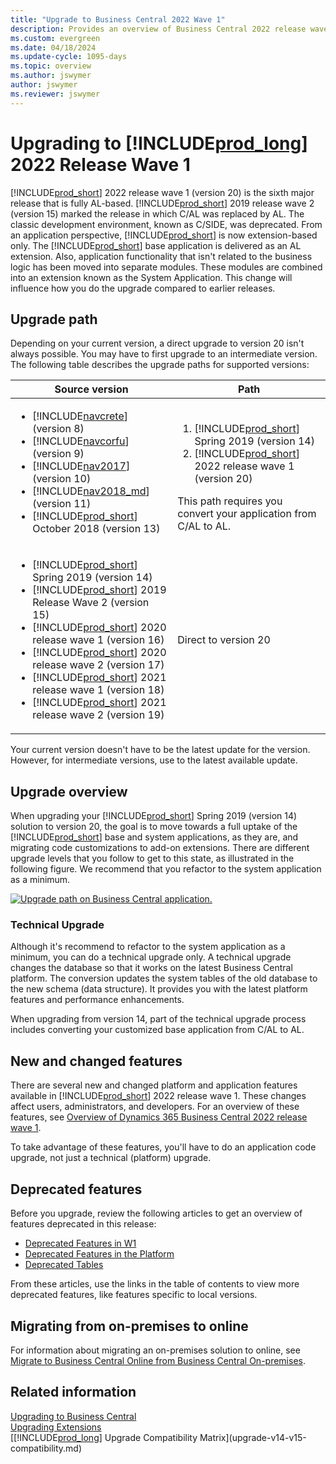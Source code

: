```yaml
---
title: "Upgrade to Business Central 2022 Wave 1"
description: Provides an overview of Business Central 2022 release wave 1 upgrade
ms.custom: evergreen
ms.date: 04/18/2024
ms.update-cycle: 1095-days
ms.topic: overview
ms.author: jswymer
author: jswymer
ms.reviewer: jswymer
---
```

# Upgrading to [!INCLUDE[prod_long](../developer/includes/prod_long.md)] 2022 Release Wave 1

[!INCLUDE[prod_short](../developer/includes/prod_short.md)] 2022 release wave 1 (version 20) is the sixth major release that is fully AL-based. [!INCLUDE[prod_short](../developer/includes/prod_short.md)] 2019 release wave 2 (version 15) marked the release in which C/AL was replaced by AL. The classic development environment, known as C/SIDE, was deprecated. From an application perspective, [!INCLUDE[prod_short](../developer/includes/prod_short.md)] is now extension-based only. The [!INCLUDE[prod_short](../developer/includes/prod_short.md)] base application is delivered as an AL extension. Also, application functionality that isn't related to the business logic has been moved into separate modules. These modules are combined into an extension known as the System Application. This change will influence how you do the upgrade compared to earlier releases.

## Upgrade path

Depending on your current version, a direct upgrade to version 20 isn't always possible. You may have to first upgrade to an intermediate version. The following table describes the upgrade paths for supported versions:

|  Source version  |  Path  |
|------------|--------------|
|<ul><li> [!INCLUDE[navcrete](../developer/includes/navcrete_md.md)] (version 8)</li><li>[!INCLUDE[navcorfu](../developer/includes/navcorfu_md.md)] (version 9)</li><li>[!INCLUDE[nav2017](../developer/includes/nav2017.md)] (version 10)</li><li>[!INCLUDE[nav2018_md](../developer/includes/nav2018_md.md)] (version 11)</li><li>[!INCLUDE[prod_short](../developer/includes/prod_short.md)] October 2018 (version 13)</li></ul>|<ol><li>[!INCLUDE[prod_short](../developer/includes/prod_short.md)] Spring 2019 (version 14)</li><li>[!INCLUDE[prod_short](../developer/includes/prod_short.md)] 2022 release wave 1 (version 20)</li></ol>This path requires you convert your application from C/AL to AL.|
|<ul><li> [!INCLUDE[prod_short](../developer/includes/prod_short.md)] Spring 2019 (version 14)</li><li> [!INCLUDE[prod_short](../developer/includes/prod_short.md)] 2019 Release Wave 2 (version 15)</li><li> [!INCLUDE[prod_short](../developer/includes/prod_short.md)] 2020 release wave 1 (version 16)</li><li> [!INCLUDE[prod_short](../developer/includes/prod_short.md)] 2020 release wave 2 (version 17)</li><li> [!INCLUDE[prod_short](../developer/includes/prod_short.md)] 2021 release wave 1 (version 18)</li><li> [!INCLUDE[prod_short](../developer/includes/prod_short.md)] 2021 release wave 2 (version 19)</li></ul>|Direct to version 20|

Your current version doesn't have to be the latest update for the version. However, for intermediate versions, use to the latest available update.

## <a name="upgradepath"></a>Upgrade overview

When upgrading your [!INCLUDE[prod_short](../developer/includes/prod_short.md)] Spring 2019 (version 14) solution to version 20, the goal is to move towards a full uptake of the [!INCLUDE[prod_short](../developer/includes/prod_short.md)] base and system applications, as they are, and migrating code customizations to add-on extensions. There are different upgrade levels that you follow to get to this state, as illustrated in the following figure. We recommend that you refactor to the system application as a minimum.

[![Upgrade path on Business Central application.](../developer/media/bc20-upgrade-paths-v1.png)](../developer/media/bc20-upgrade-paths-v1.png#lightbox)

### Technical Upgrade

Although it's recommend to refactor to the system application as a minimum, you can do a technical upgrade only. A technical upgrade changes the database so that it works on the latest Business Central platform. The conversion updates the system tables of the old database to the new schema (data structure). It provides you with the latest platform features and performance enhancements.

When upgrading from version 14, part of the technical upgrade process includes converting your customized base application from C/AL to AL.

## New and changed features

There are several new and changed platform and application features available in [!INCLUDE[prod_short](../developer/includes/prod_short.md)] 2022 release wave 1. These changes affect users, administrators, and developers. For an overview of these features, see [Overview of Dynamics 365 Business Central 2022 release wave 1](/dynamics365-release-plan/2022wave1/smb/dynamics365-business-central/).

To take advantage of these features, you'll have to do an application code upgrade, not just a technical (platform) upgrade. 

## Deprecated features

Before you upgrade, review the following articles to get an overview of features deprecated in this release:

- [Deprecated Features in W1](deprecated-features-w1.md)
- [Deprecated Features in the Platform](deprecated-features-platform.md)
- [Deprecated Tables](deprecated-tables.md)

From these articles, use the links in the table of contents to view more deprecated features, like features specific to local versions.

## Migrating from on-premises to online

For information about migrating an on-premises solution to online, see [Migrate to Business Central Online from Business Central On-premises](/dynamics365/business-central/dev-itpro/administration/migrate-business-central-on-premises).

## Related information  

[Upgrading to Business Central](upgrading-to-business-central.md)  
[Upgrading Extensions](../developer/devenv-upgrading-extensions.md)  
[[!INCLUDE[prod_long](../developer/includes/prod_long.md)] Upgrade Compatibility Matrix](upgrade-v14-v15-compatibility.md)  
